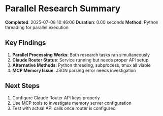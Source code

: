 # Parallel Research Summary

**Completed**: 2025-07-08 10:46:06
**Duration**: 0.00 seconds
**Method**: Python threading for parallel execution

## Key Findings

1. **Parallel Processing Works**: Both research tasks ran simultaneously
2. **Claude Router Status**: Service running but needs proper API setup
3. **Alternative Methods**: Python threading, subprocess, tmux all viable
4. **MCP Memory Issue**: JSON parsing error needs investigation

## Next Steps

1. Configure Claude Router API keys properly
2. Use MCP tools to investigate memory server configuration
3. Test with actual API calls once router is configured
